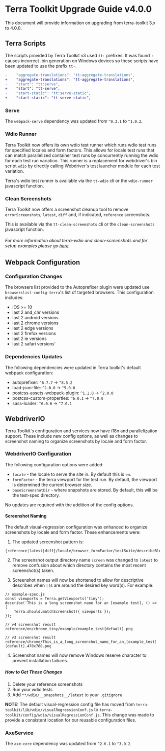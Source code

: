 # Terra Toolkit Upgrade Guide v4.0.0
This document will provide information on upgrading from terra-toolkit 3.x to 4.0.0.

## Terra Scripts
The scripts provided by Terra Toolkit v3 used `tt:` prefixes. It was found `:` causes incorrect .bin generation on Windows devices so these scripts have been updated to use the prefix `tt-`.
```diff
-    "aggregate-translations": "tt:aggregate-translations",
+    "aggregate-translations": "tt-aggregate-translations",
-    "start": "tt:serve",
+    "start": "tt-serve",
-    "start-static": "tt:serve-static",
+    "start-static": "tt-serve-static",
```
### Serve
The `webpack-serve` dependency was updated from `^0.3.1` to `^1.0.2`.

### Wdio Runner
Terra Toolkit now offers its own wdio test runner which runs wdio test runs for specified locales and form factors. This allows for locale test runs that can match parallelized container test runs by concurrently running the wdio for each test run variation. This runner is a replacement for webdriver's bin script `wdio` by directly calling Webdriver's test launcher module for each test variation.

Terra's wdio test runner is available via the `tt-wdio` cli or the `wdio-runner` javascript function.

### Clean Screenshots
Terra Toolkit now offers a screenshot cleanup tool to remove `errorScreenshots`, `latest`, `diff` and, if indicated, `reference` screenshots.

This is available via the `tt-clean-screenshots` cli or the `clean-screenshots` javascript function.

###### For more information about terra-wdio and clean-screenshots and for setup examples please go [here](https://github.com/cerner/terra-toolkit/tree/master/scripts/wdio).


## Webpack Configuration
### Configuration Changes
The browsers list provided to the Autoprefixer plugin were updated use `browserslist-config-terra`'s list of targeted browsers. This configuration includes:
- iOS >= 10
- last 2 and_chr versions
- last 2 android versions
- last 2 chrome versions
- last 2 edge versions
- last 2 firefox versions
- last 2 ie versions
- last 2 safari versions'

### Dependencies Updates
The following dependencies were updated in Terra toolkit's default webpack configuration:

- autoprefixer: `^6.7.7` -> `^8.5.2`
- load-json-file: `^2.0.0` -> `^5.0.0`
- postcss-assets-webpack-plugin: `^1.1.0` -> `^2.0.0`
- postcss-custom-properties: `^6.0.1` -> `^7.0.0`
- sass-loader: `^6.0.6` -> `^7.0.1`

## WebdriverIO
Terra Toolkit's configuration and services now have i18n and parallelization support. These include new config options, as well as changes to screenshot naming to organize screenshots by locale and form factor.

### WebdriverIO Configuration
The following configuration options were added:
- `locale` - the locale to serve the site in. By default this is `en`.
- `formFactor` - the terra viewport for the test run. By default, the viewport is determined the current browser size.
- `baseScreenshotDir` - where snapshots are stored. By default, this will be the test-spec directory.

No updates are required with the addition of the config options.

#### Screenshot Naming
The default visual-regression configuration was enhanced to organize screenshots by locale and form factor. These enhancements were:

1) The updated screenshot pattern is:

```
{reference|latest|diff}/locale/browser_formFactor/testSuite/describeBlockTitle[screenshotName].png
```

2. The screenshot output directory name `screen` was changed to `latest` to remove confusion about which directory contains the most recent screenshot(s) taken.

3. Screenshot names will now be shortened to allow for descriptive describes when `[]`s are around the desired key word(s). For example:
```
// example-spec.js
const viewports = Terra.getViewports('tiny');
describe('This is a long screenshot name for an [example test], () => {
    Terra.should.matchScreenshot({ viewports });
});

// v4 screenshot result
reference/en/chrome_tiny/example/example_test[default].png

// v3 screenshot result
reference/chrome/This_is_a_long_screenshot_name_for_an_[example_test][default].470x768.png
```

4. Screenshot names will now remove Windows reserve character to prevent installation failures.

##### How to Get These Changes
1. Delete your reference screenshots
2. Run your wdio tests
3. Add `**/wdio/__snapshots__/latest` to your `.gitignore`

**NOTE:** The default visual-regression config file has moved from `terra-toolkit/lib/wdio/visualRegressionConf.js` to `terra-toolkit/config/wdio/visualRegressionConf.js`. This change was made to provide a consistent location for our reusable configuration files.

### AxeService
The `axe-core` dependency was updated from `^2.6.1` to `^3.0.2`.
